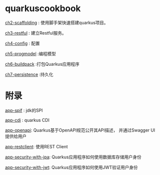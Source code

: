 # quarkuscookbook

[ch2-scaffolding](./ch2-scaffolding/README.md) : 使用脚手架快速搭建quarkus项目。

[ch3-restful](./ch3-restful/README.md) : 建立Restful服务。

[ch4-config](./ch4-config/README.md) : 配置

[ch5-progmodel](./ch5-progmodel/README.md) :编程模型

[ch6-buildpack](./ch6-buildpack/README.md) :打包Quarkus应用程序

[ch7-persistence](./ch7-persistence/README.md) :持久化




# 附录
[app-spif](./app-spi/README.md) : jdk的SPI

[app-cdi](./app-cdi/README.md) : quarkus CDI

[app-openapi](./app-openapi/README.md): Quarkus基于OpenAPI规范公开其API描述， 并通过Swagger UI提供给用户

[app-restclient](./app-restclient/README.md): 使用REST Client

[app-security-with-jpa](./app-security-with-jpa/README.md): Quarkus应用程序如何使用数据库存储用户身份


[app-security-with-jwt](./app-security-with-jwt/README.md): Quarkus应用程序如何使用JWT验证用户身份